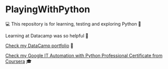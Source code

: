 # PlayingWithPython
💻 This repository is for learning, testing and exploring Python 🐍

Learning at Datacamp was so helpful 🙌

[Check my DataCamp portfolio](https://www.datacamp.com/portfolio/ali-arifin) 💪

[Check my Google IT Automation with Python Professional Certificate from Coursera](https://coursera.org/share/a0ddbbdc608536a970b9a1c75c650d84) 🎓
